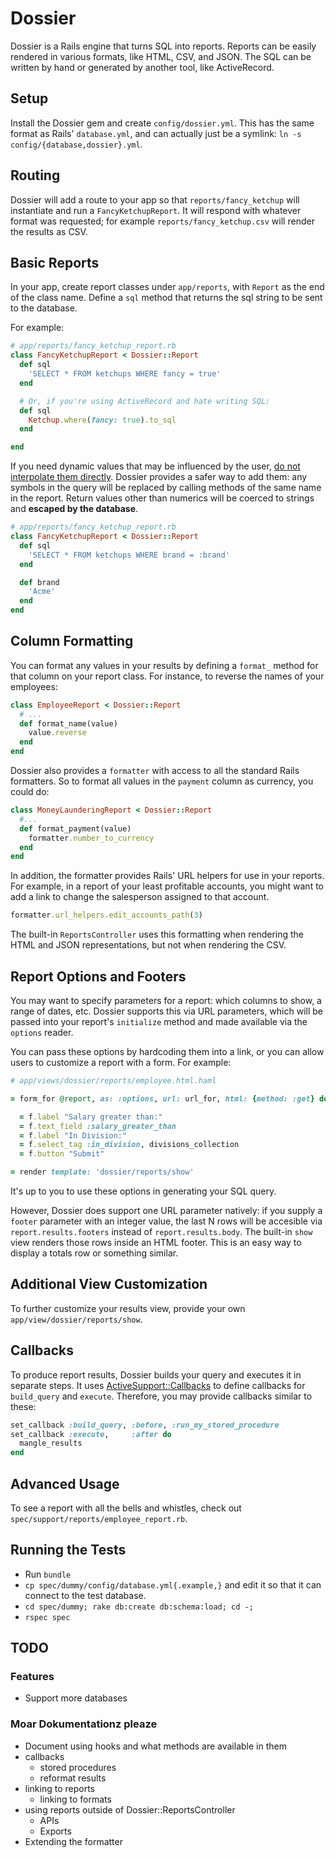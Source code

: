 # Dossier

Dossier is a Rails engine that turns SQL into reports. Reports can be easily rendered in various formats, like HTML, CSV, and JSON. The SQL can be written by hand or generated by another tool, like ActiveRecord.

## Setup

Install the Dossier gem and create `config/dossier.yml`. This has the same format as Rails' `database.yml`, and can actually just be a symlink: `ln -s config/{database,dossier}.yml`.

## Routing

Dossier will add a route to your app so that `reports/fancy_ketchup` will instantiate and run a `FancyKetchupReport`. It will respond with whatever format was requested; for example `reports/fancy_ketchup.csv` will render the results as CSV.

## Basic Reports

In your app, create report classes under `app/reports`, with `Report` as the end of the class name. Define a `sql` method that returns the sql string to be sent to the database.

For example:

```ruby
# app/reports/fancy_ketchup_report.rb
class FancyKetchupReport < Dossier::Report
  def sql 
    'SELECT * FROM ketchups WHERE fancy = true'
  end

  # Or, if you're using ActiveRecord and hate writing SQL:
  def sql 
    Ketchup.where(fancy: true).to_sql
  end

end
```

If you need dynamic values that may be influenced by the user, [do not interpolate them directly](http://xkcd.com/327/). Dossier provides a safer way to add them: any symbols in the query will be replaced by calling methods of the same name in the report. Return values other than numerics will be coerced to strings and **escaped by the database**.
  
```ruby
# app/reports/fancy_ketchup_report.rb
class FancyKetchupReport < Dossier::Report
  def sql
    'SELECT * FROM ketchups WHERE brand = :brand'
  end

  def brand
    'Acme'
  end
end
```

## Column Formatting

You can format any values in your results by defining a `format_` method for that column on your report class. For instance, to reverse the names of your employees:

```ruby
class EmployeeReport < Dossier::Report
  # ...
  def format_name(value)
    value.reverse
  end
end
```

Dossier also provides a `formatter` with access to all the standard Rails formatters. So to format all values in the `payment` column as currency, you could do:

```ruby
class MoneyLaunderingReport < Dossier::Report
  #...
  def format_payment(value)
    formatter.number_to_currency
  end
end
```

In addition, the formatter provides Rails' URL helpers for use in your reports. For example, in a report of your least profitable accounts, you might want to add a link to change the salesperson assigned to that account.

```ruby
formatter.url_helpers.edit_accounts_path(3)
```

The built-in `ReportsController` uses this formatting when rendering the HTML and JSON representations, but not when rendering the CSV.

## Report Options and Footers

You may want to specify parameters for a report: which columns to show, a range of dates, etc. Dossier supports this via URL parameters, which will be passed into your report's `initialize` method and made available via the `options` reader.

You can pass these options by hardcoding them into a link, or you can allow users to customize a report with a form. For example:

```ruby
# app/views/dossier/reports/employee.html.haml

= form_for @report, as: :options, url: url_for, html: {method: :get} do |f|

  = f.label "Salary greater than:"
  = f.text_field :salary_greater_than
  = f.label "In Division:"
  = f.select_tag :in_division, divisions_collection
  = f.button "Submit"

= render template: 'dossier/reports/show'
```

It's up to you to use these options in generating your SQL query. 

However, Dossier does support one URL parameter natively: if you supply a `footer` parameter with an integer value, the last N rows will be accesible via `report.results.footers` instead of `report.results.body`. The built-in `show` view renders those rows inside an HTML footer. This is an easy way to display a totals row or something similar.

## Additional View Customization

To further customize your results view, provide your own `app/view/dossier/reports/show`.

## Callbacks

To produce report results, Dossier builds your query and executes it in separate steps. It uses [ActiveSupport::Callbacks](http://api.rubyonrails.org/classes/ActiveSupport/Callbacks.html) to define callbacks for `build_query` and `execute`. Therefore, you may provide callbacks similar to these:

```ruby
set_callback :build_query, :before, :run_my_stored_procedure
set_callback :execute,     :after do
  mangle_results
end
```

## Advanced Usage

To see a report with all the bells and whistles, check out `spec/support/reports/employee_report.rb`.

## Running the Tests

- Run `bundle`
- `cp spec/dummy/config/database.yml{.example,}` and edit it so that it can connect to the test database.
- `cd spec/dummy; rake db:create db:schema:load; cd -;` 
- `rspec spec`

## TODO

### Features

- Support more databases

### Moar Dokumentationz pleaze

- Document using hooks and what methods are available in them
- callbacks
  - stored procedures
  - reformat results
- linking to reports
  - linking to formats
- using reports outside of Dossier::ReportsController
  - APIs
  - Exports
- Extending the formatter
